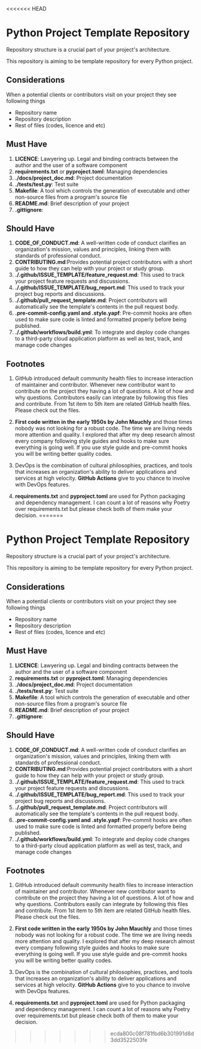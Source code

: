 <<<<<<< HEAD

# Python Project Template Repository


Repository structure is a crucial part of your project's architecture.

This repository is aiming to be template repository for every Python project.

## Considerations

When a potential clients or contributors visit on your project they see following things
* Repository name
* Repository description
* Rest of files (codes, licence and etc)

## Must Have

1. **LICENCE**: Lawyering up. Legal and binding contracts between the author and the user of a software component
2. **requirements.txt** or **pyproject.toml**: Managing dependencies
3. **./docs/project_doc.md**: Project documentation
4. **./tests/test.py**: Test suite
5. **Makefile**: A tool which controls the generation of executable and other non-source files from a program's source file
6. **README.md**: Brief description of your project
7. **.gittignore**:

## Should Have

1. **CODE_OF_CONDUCT.md**: A well-written code of conduct clarifies an organization's mission, values and principles, linking them with standards of professional conduct.
2. **CONTRIBUTING.md**:Provides potential project contributors with a short guide to how they can help with your project or study group.
3. **./.github/ISSUE_TEMPLATE/feature_request.md**: This used to track your project feature requests and discussions.
4. **./.github/ISSUE_TEMPLATE/bug_report.md**: This used to track your project bug reports and discussions.
5. **./.github/pull_request_template.md**: Project contributors will automatically see the template's contents in the pull request body.
6. **.pre-commit-config.yaml and .style.yapf**: Pre-commit hooks are often used to make sure code is linted and formatted properly before being published.
7. **./.github/workflows/build.yml**: To integrate and deploy code changes to a third-party cloud application platform as well as test, track, and manage code changes

## Footnotes

1. GitHub introduced default community health files to increase interaction of maintainer and contributor. Whenever new contributor want to contribute on the project they having a lot of questions. A lot of how and why questions. Contributors easily can integrate by following this files and contribute. From 1st item to 5th item are related GitHub health files. Please check out the files.

2. **First code written in the early 1950s by John Mauchly** and those times nobody was not looking for a robust code. The time we are living needs more attention and quality. I explored that after my deep research almost every company following style guides and hooks to make sure everything is going well. If you use style guide and pre-commit hooks you will be writing better quality codes.

3. DevOps is the combination of cultural philosophies, practices, and tools that increases an organization's ability to deliver applications and services at high velocity. **GitHub Actions** give to you chance to involve with DevOps features.

4. **requirements.txt** and **pyproject.toml** are used for Python packaging and dependency management. I can count a lot of reasons why Poetry over requirements.txt but please check both of them make your decision.
=======

# Python Project Template Repository


Repository structure is a crucial part of your project's architecture.

This repository is aiming to be template repository for every Python project.

## Considerations

When a potential clients or contributors visit on your project they see following things
* Repository name
* Repository description
* Rest of files (codes, licence and etc)

## Must Have

1. **LICENCE**: Lawyering up. Legal and binding contracts between the author and the user of a software component
2. **requirements.txt** or **pyproject.toml**: Managing dependencies
3. **./docs/project_doc.md**: Project documentation
4. **./tests/test.py**: Test suite
5. **Makefile**: A tool which controls the generation of executable and other non-source files from a program's source file
6. **README.md**: Brief description of your project
7. **.gittignore**:

## Should Have

1. **CODE_OF_CONDUCT.md**: A well-written code of conduct clarifies an organization's mission, values and principles, linking them with standards of professional conduct.
2. **CONTRIBUTING.md**:Provides potential project contributors with a short guide to how they can help with your project or study group.
3. **./.github/ISSUE_TEMPLATE/feature_request.md**: This used to track your project feature requests and discussions.
4. **./.github/ISSUE_TEMPLATE/bug_report.md**: This used to track your project bug reports and discussions.
5. **./.github/pull_request_template.md**: Project contributors will automatically see the template's contents in the pull request body.
6. **.pre-commit-config.yaml and .style.yapf**: Pre-commit hooks are often used to make sure code is linted and formatted properly before being published.
7. **./.github/workflows/build.yml**: To integrate and deploy code changes to a third-party cloud application platform as well as test, track, and manage code changes

## Footnotes

1. GitHub introduced default community health files to increase interaction of maintainer and contributor. Whenever new contributor want to contribute on the project they having a lot of questions. A lot of how and why questions. Contributors easily can integrate by following this files and contribute. From 1st item to 5th item are related GitHub health files. Please check out the files.

2. **First code written in the early 1950s by John Mauchly** and those times nobody was not looking for a robust code. The time we are living needs more attention and quality. I explored that after my deep research almost every company following style guides and hooks to make sure everything is going well. If you use style guide and pre-commit hooks you will be writing better quality codes.

3. DevOps is the combination of cultural philosophies, practices, and tools that increases an organization's ability to deliver applications and services at high velocity. **GitHub Actions** give to you chance to involve with DevOps features.

4. **requirements.txt** and **pyproject.toml** are used for Python packaging and dependency management. I can count a lot of reasons why Poetry over requirements.txt but please check both of them to make your decision.
>>>>>>> ecda800c08f781fbd6b301991d8d3dd3522503fe
